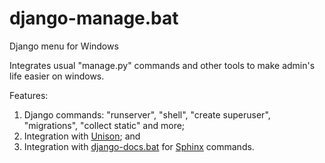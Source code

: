 # django-manage.bat
Django menu for Windows

Integrates usual "manage.py" commands and other tools to make admin's life easier on windows.

Features:
1) Django commands: "runserver", "shell", "create superuser", "migrations", "collect static" and more;
2) Integration with [Unison](https://www.cis.upenn.edu/~bcpierce/unison/); and
3) Integration with [django-docs.bat](https://github.com/laurocdesa/django-docs.bat) for [Sphinx](http://www.sphinx-doc.org/en/stable/) commands.
